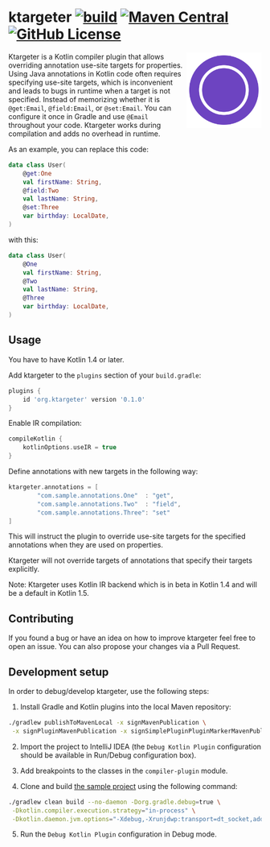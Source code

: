 # ktargeter [![build](https://github.com/ktargeter/ktargeter/workflows/build/badge.svg)](https://github.com/ktargeter/ktargeter/actions?query=workflow%3Abuild) [![Maven Central](https://maven-badges.herokuapp.com/maven-central/org.ktargeter/gradle-plugin/badge.svg)](https://search.maven.org/artifact/org.ktargeter/gradle-plugin) [![GitHub License](https://img.shields.io/badge/license-Apache%20License%202.0-blue.svg?style=flat)](https://www.apache.org/licenses/LICENSE-2.0)

<img src="./logo.svg" align="right" width="150px" alt="ktargeter logo">

Ktargeter is a Kotlin compiler plugin that allows overriding annotation use-site
targets for properties. Using Java annotations in Kotlin code often requires
specifying use-site targets, which is inconvenient and leads to bugs in runtime when
a target is not specified. Instead of memorizing whether it is `@get:Email`,
`@field:Email`, or `@set:Email`. You can configure it once in Gradle and use `@Email`
throughout your code. Ktargeter works during compilation and adds no overhead
in runtime.

As an example, you can replace this code:
```kotlin
data class User(
    @get:One
    val firstName: String,
    @field:Two
    val lastName: String,
    @set:Three
    var birthday: LocalDate,     
)
```
with this:

```kotlin
data class User(
    @One
    val firstName: String,
    @Two
    val lastName: String,
    @Three
    var birthday: LocalDate,     
)
```

## Usage
You have to have Kotlin 1.4 or later.

Add ktargeter to the `plugins` section of your `build.gradle`:
```gradle
plugins {
    id 'org.ktargeter' version '0.1.0'
}
```
Enable IR compilation:
```gradle
compileKotlin {
    kotlinOptions.useIR = true
}
```

Define annotations with new targets in the following way:
```gradle
ktargeter.annotations = [
        "com.sample.annotations.One"  : "get",
        "com.sample.annotations.Two"  : "field",
        "com.sample.annotations.Three": "set"
]
```

This will instruct the plugin to override use-site targets for the
specified annotations when they are used on properties.

Ktargeter will not override targets of annotations that specify
their targets explicitly. 

Note: Ktargeter uses Kotlin IR backend which is in beta in Kotlin 1.4
and will be a default in Kotlin 1.5.

## Contributing

If you found a bug or have an idea on how to improve ktargeter feel
free to open an issue. You can also propose your changes via
a Pull Request.

## Development setup

In order to debug/develop ktargeter, use the following steps:

1. Install Gradle and Kotlin plugins into the local Maven repository:
```sh
./gradlew publishToMavenLocal -x signMavenPublication \
 -x signPluginMavenPublication -x signSimplePluginPluginMarkerMavenPublication
```

2. Import the project to IntelliJ IDEA (the `Debug Kotlin Plugin` configuration
should be available in Run/Debug configuration box).

3. Add breakpoints to the classes in the `compiler-plugin` module.

4. Clone and build [the sample project](https://github.com/ktargeter/ktargeter-sample)
using the following command:
```sh
./gradlew clean build --no-daemon -Dorg.gradle.debug=true \
 -Dkotlin.compiler.execution.strategy="in-process" \
 -Dkotlin.daemon.jvm.options="-Xdebug,-Xrunjdwp:transport=dt_socket,address=5005,server=y,suspend=n"
```
5. Run the `Debug Kotlin Plugin` configuration in Debug mode.
